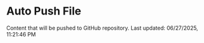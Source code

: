 # Auto Push File

Content that will be pushed to GitHub repository.
Last updated: 06/27/2025, 11:21:46 PM